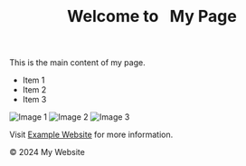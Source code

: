 <!DOCTYPE html>
<html lang="en">
<head>
  <meta charset="UTF-8">
  <meta name="viewport" content="width=device-width, initial-scale=1.0">   

  <title>My Basic HTML Page</title>
</head>
<body>
  <header>
    <h1>Welcome to   
 My Page</h1>
  </header>
  <main>
    <p>This is the main content of my page.</p>
    <ul>
      <li>Item 1</li>
      <li>Item 2</li>
      <li>Item 3</li>
    </ul>
    <img src="[image1.jpg](https://www.hdwallpaper.nu/wp-content/uploads/2015/02/Funny-Cat-Hidden.jpg)" alt="Image 1">
    <img src="image2.png" alt="Image 2">
    <img src="image3.gif" alt="Image 3">
    <p>Visit <a href="https://www.example.com">Example Website</a> for more information.</p>
  </main>
  <footer>
    &copy; 2024 My Website
  </footer>
</body>
</html>
